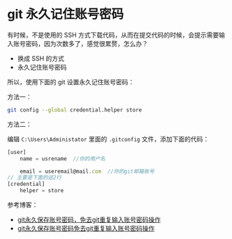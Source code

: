 # git 永久记住账号密码

有时候，不是使用的 SSH 方式下载代码，从而在提交代码的时候，会提示需要输入账号密码，因为次数多了，感觉很累赘，怎么办？

- 换成 SSH 的方式
- 永久记住账号密码

所以，使用下面的 git 设置永久记住账号密码：

方法一：

```bash
git config --global credential.helper store
```

方法二：

编辑 `C:\Users\Administator` 里面的 `.gitconfig` 文件，添加下面的代码：

```js
[user]
	name = usrename  //你的用户名

	email = useremail@mail.com  //你的git邮箱账号
// 主要是下面的这2行
[credential]
    helper = store
```



参考博客：

- [git永久保存账号密码，免去git重复输入账号密码操作](https://blog.csdn.net/lyly4413/article/details/80691751)
- [git永久保存账号密码免去git重复输入账号密码操作](https://www.jianshu.com/p/2dbc14eaaa42?utm_campaign)